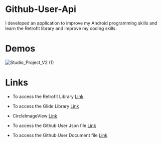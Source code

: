 # Github-User-Api

 I developed an application to improve my Android programming skills and learn the Retrofit library and improve my coding skills.

# Demos
![Studio_Project_V2 (1)](https://github.com/recepbrk/Github-User-Api/assets/73459365/0de48cc6-f0e7-4769-9e32-f3522cbe4d61)


# Links

- To access the Retrofit Library [Link](https://square.github.io/retrofit/)
  
- To access the Glide Library [Link](https://github.com/bumptech/glide)
  
- CircleImageView [Link](https://github.com/bumptech/glide)

- To access the Github User Json file [Link](https://api.github.com/users)
  
- To access the Github User Document file [Link](https://docs.github.com/en/rest/users?apiVersion=2022-11-28)



